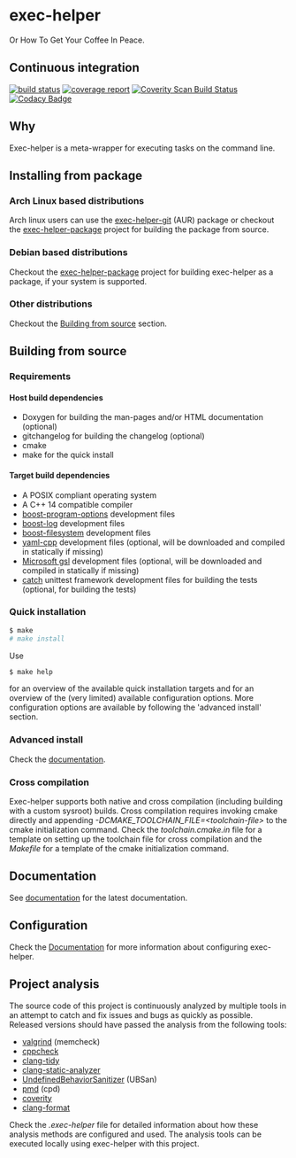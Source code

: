 # exec-helper
Or How To Get Your Coffee In Peace.

## Continuous integration
[![build status](https://gitlab.com/bverhagen/exec-helper/badges/master/build.svg)](https://gitlab.com/bverhagen/exec-helper/commits/master)
[![coverage report](https://gitlab.com/bverhagen/exec-helper/badges/master/coverage.svg)](https://gitlab.com/bverhagen/exec-helper/commits/master)
[![Coverity Scan Build Status](https://scan.coverity.com/projects/exec-helper/badge.svg)](https://scan.coverity.com/projects/exec-helper)
[![Codacy Badge](https://api.codacy.com/project/badge/Grade/98d9b8174f0d4a8ba79adebda064093d)](https://www.codacy.com/app/bverhagen/exec-helper?utm_source=github.com&amp;utm_medium=referral&amp;utm_content=bverhagen/exec-helper&amp;utm_campaign=Badge_Grade)

## Why
Exec-helper is a meta-wrapper for executing tasks on the command line.

## Installing from package
### Arch Linux based distributions
Arch linux users can use the [exec-helper-git](https://aur.archlinux.org/packages/exec-helper-git) (AUR) package or checkout the [exec-helper-package](https://github.com/bverhagen/exec-helper-package) project for building the package from source.

### Debian based distributions
Checkout the [exec-helper-package](https://github.com/bverhagen/exec-helper-package) project for building exec-helper as a package, if your system is supported.

### Other distributions
Checkout the [Building from source](#building-from-source) section.

## Building from source
### Requirements
#### Host build dependencies
- Doxygen for building the man-pages and/or HTML documentation (optional)
- gitchangelog for building the changelog (optional)
- cmake
- make for the quick install

#### Target build dependencies
- A POSIX compliant operating system
- A C++ 14 compatible compiler
- [boost-program-options](https://github.com/boostorg/program_options) development files
- [boost-log](https://github.com/boostorg/log) development files
- [boost-filesystem](https://github.com/boostorg/filesystem) development files
- [yaml-cpp](https://github.com/jbeder/yaml-cpp) development files (optional, will be downloaded and compiled in statically if missing)
- [Microsoft gsl](https://github.com/Microsoft/GSL) development files (optional, will be downloaded and compiled in statically if missing)
- [catch](https://github.com/philsquared/Catch) unittest framework development files for building the tests (optional, for building the tests)

### Quick installation
```sh
$ make
# make install
```

Use
```sh
$ make help
```
for an overview of the available quick installation targets and for an overview of the (very limited) available configuration options. More configuration options are available by following the 'advanced install' section.

### Advanced install
Check the [documentation](http://bverhagen.gitlab.io/exec-helper/docs/html/index.html).

### Cross compilation
Exec-helper supports both native and cross compilation (including building with a custom sysroot) builds. Cross compilation requires invoking cmake directly and appending *-DCMAKE_TOOLCHAIN_FILE=\<toolchain-file\>* to the cmake initialization command. Check the _toolchain.cmake.in_ file for a template on setting up the toolchain file for cross compilation and the _Makefile_ for a template of the cmake initialization command.

## Documentation
See [documentation](http://bverhagen.gitlab.io/exec-helper/docs/html/index.html) for the latest documentation.

## Configuration
Check the [Documentation](http://bverhagen.gitlab.io/exec-helper/docs/html/index.html) for more information about configuring exec-helper.

## Project analysis
The source code of this project is continuously analyzed by multiple tools in an attempt to catch and fix issues and bugs as quickly as possible. Released versions should have passed the analysis from the following tools:
- [valgrind](http://valgrind.org) (memcheck)
- [cppcheck](http://cppcheck.sourceforge.net)
- [clang-tidy](http://clang.llvm.org/extra/clang-tidy)
- [clang-static-analyzer](https://clang-analyzer.llvm.org)
- [UndefinedBehaviorSanitizer](https://clang.llvm.org/docs/UndefinedBehaviorSanitizer.html) (UBSan)
- [pmd](https://pmd.github.io) (cpd)
- [coverity](https://scan.coverity.com/projects/exec-helper)
- [clang-format](https://clang.llvm.org/docs/UndefinedBehaviorSanitizer.html)

Check the _.exec-helper_ file for detailed information about how these analysis methods are configured and used. The analysis tools can be executed locally using exec-helper with this project.
